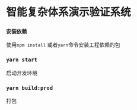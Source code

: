 # 智能复杂体系演示验证系统

### `安装依赖`
使用`npm install` 或者`yarn`命令安装工程依赖的包

### `yarn start`
启动开发环境
### `yarn build:prod`
打包
